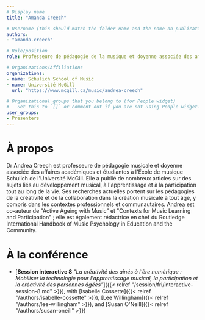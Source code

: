```yaml
---
# Display name
title: "Amanda Creech"

# Username (this should match the folder name and the name on publications)
authors:
- "amanda-creech"

# Role/position
role: Professeure de pédagogie de la musique et doyenne associée des affaires étudiantes

# Organizations/Affiliations
organizations: 
- name: Schulich School of Music
- name: Université McGill
  url: "https://www.mcgill.ca/music/andrea-creech"

# Organizational groups that you belong to (for People widget)
#   Set this to `[]` or comment out if you are not using People widget.
user_groups:
- Presenters
---
```


# À propos

Dr Andrea Creech est professeure de pédagogie musicale et doyenne associée des affaires académiques et étudiantes à l'École de musique Schulich de l'Université McGill. Elle a publié de nombreux articles sur des sujets liés au développement musical, à l'apprentissage et à la participation tout au long de la vie. Ses recherches actuelles portent sur les pédagogies de la créativité et de la collaboration dans la création musicale à tout âge, y compris dans les contextes professionnels et communautaires. Andrea est co-auteur de "Active Ageing with Music" et "Contexts for Music Learning and Participation" ; elle est également rédactrice en chef du Routledge International Handbook of Music Psychology in Education and the Community. 


# À la conférence

- [**Session interactive 8** *"La créativité des aînés à l'ère numérique : Mobiliser la technologie pour l'apprentissage musical, la participation et la créativité des personnes âgées"*]({{< relref "/session/fri/interactive-session-8.md" >}}), with [Isabelle Cossette]({{< relref "/authors/isabelle-cossette" >}}), [Lee Willingham]({{< relref "/authors/lee-willingham" >}}), and [Susan O'Neill]({{< relref "/authors/susan-oneill" >}})